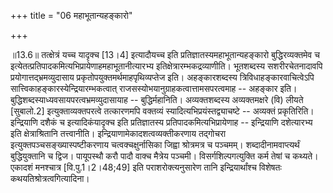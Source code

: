 +++
title = "06 महाभूतान्यहङ्कारो"

+++
  
  
॥13.6॥ तत्क्षेत्रं यच्च यादृक्च \[13।4\] इत्यादौयच्च इति
प्रतिज्ञातस्यमहाभूतान्यहङ्कारो बुद्धिरव्यक्तमेव च
इत्येतत्प्रतिपादकमित्यभिप्रायेणाहमहाभूतानीत्यारभ्य
इतिक्षेत्रारम्भकद्रव्याणीति। भूतशब्दस्य सशरीरचेतनादावपि
प्रयोगात्तद्भ्रमव्युदासाय प्रकृतोपयुक्तमर्थमाहपृथिव्यप्तेज इति।
अहङ्कारशब्दस्य त्रिविधाहङ्कारवाचित्वेऽपि
सात्त्विकाहङ्कारस्येन्द्रियारम्भकत्वात्
राजसस्योभयानुग्राहकत्वात्तामसपरत्वमाह -- अहङ्कार इति।
बुद्धिशब्दस्याध्यवसायपरत्वभ्रमव्युदासायाह -- बुद्धिर्महानिति।
अव्यक्तशब्दस्य अव्यक्तमक्षरे (वि) लीयते \[सुबालो.2\]
इत्युक्ताव्यक्तपरत्वे तत्कारणमपि वक्तव्यं स्यादित्यभिप्रयंस्तद्व्याचष्टे
-- अव्यक्तं प्रकृतिरिति। इन्द्रियाणि दशैकं च इत्यादिकंयादृक्च इति
प्रतिज्ञातस्य प्रतिपादकमित्यभिप्रायेणाह -- इन्द्रियाणि दशेत्यारभ्य इति
क्षेत्राश्रितानि तत्त्वानीति। इन्द्रियाणामेकादशत्वव्यक्तीकरणाय तद्गोचरा
इत्युक्तपञ्चसङ्ख्यास्पष्टीकरणाय चत्वक्चक्षुर्नासिका जिह्वा श्रोत्रमत्र च
पञ्चमम्। शब्दादीनामवाप्त्यर्थं बुद्धियुक्तानि च द्विज। पायूपस्थौ करौ
पादौ वाक्च मैत्रेय पञ्चमी। विसर्गशिल्पगत्युक्ति कर्म तेषां च कथ्यते।
एकादशं मनश्चात्र \[वि.पु.1।2।48;49\] इति पराशरोक्त्यनुसारेण तानि
इन्द्रियार्थांश्च विशेषतः कथयतिश्रोत्रत्वगित्यादिना।  
  
